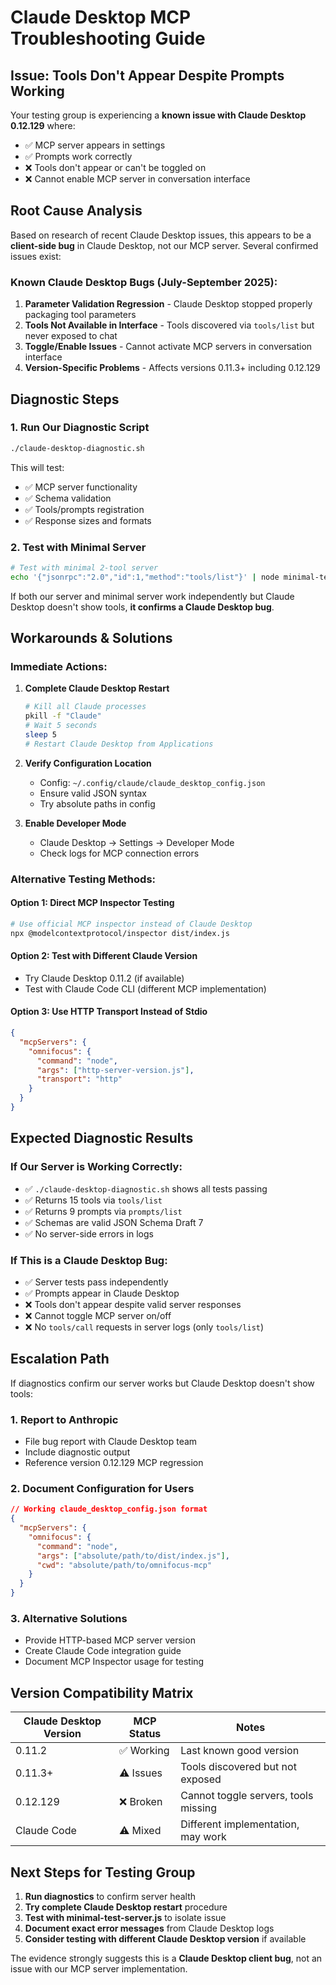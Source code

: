 # Claude Desktop MCP Troubleshooting Guide

## Issue: Tools Don't Appear Despite Prompts Working

Your testing group is experiencing a **known issue with Claude Desktop 0.12.129** where:
- ✅ MCP server appears in settings
- ✅ Prompts work correctly  
- ❌ Tools don't appear or can't be toggled on
- ❌ Cannot enable MCP server in conversation interface

## Root Cause Analysis

Based on research of recent Claude Desktop issues, this appears to be a **client-side bug** in Claude Desktop, not our MCP server. Several confirmed issues exist:

### Known Claude Desktop Bugs (July-September 2025):

1. **Parameter Validation Regression** - Claude Desktop stopped properly packaging tool parameters
2. **Tools Not Available in Interface** - Tools discovered via `tools/list` but never exposed to chat
3. **Toggle/Enable Issues** - Cannot activate MCP servers in conversation interface
4. **Version-Specific Problems** - Affects versions 0.11.3+ including 0.12.129

## Diagnostic Steps

### 1. Run Our Diagnostic Script
```bash
./claude-desktop-diagnostic.sh
```

This will test:
- ✅ MCP server functionality 
- ✅ Schema validation
- ✅ Tools/prompts registration
- ✅ Response sizes and formats

### 2. Test with Minimal Server
```bash
# Test with minimal 2-tool server
echo '{"jsonrpc":"2.0","id":1,"method":"tools/list"}' | node minimal-test-server.js
```

If both our server and minimal server work independently but Claude Desktop doesn't show tools, **it confirms a Claude Desktop bug**.

## Workarounds & Solutions

### Immediate Actions:

1. **Complete Claude Desktop Restart**
   ```bash
   # Kill all Claude processes
   pkill -f "Claude"
   # Wait 5 seconds
   sleep 5  
   # Restart Claude Desktop from Applications
   ```

2. **Verify Configuration Location**
   - Config: `~/.config/claude/claude_desktop_config.json`
   - Ensure valid JSON syntax
   - Try absolute paths in config

3. **Enable Developer Mode**
   - Claude Desktop → Settings → Developer Mode
   - Check logs for MCP connection errors

### Alternative Testing Methods:

#### Option 1: Direct MCP Inspector Testing
```bash
# Use official MCP inspector instead of Claude Desktop
npx @modelcontextprotocol/inspector dist/index.js
```

#### Option 2: Test with Different Claude Version
- Try Claude Desktop 0.11.2 (if available)
- Test with Claude Code CLI (different MCP implementation)

#### Option 3: Use HTTP Transport Instead of Stdio
```json
{
  "mcpServers": {
    "omnifocus": {
      "command": "node",
      "args": ["http-server-version.js"],
      "transport": "http"
    }
  }
}
```

## Expected Diagnostic Results

### If Our Server is Working Correctly:
- ✅ `./claude-desktop-diagnostic.sh` shows all tests passing
- ✅ Returns 15 tools via `tools/list` 
- ✅ Returns 9 prompts via `prompts/list`
- ✅ Schemas are valid JSON Schema Draft 7
- ✅ No server-side errors in logs

### If This is a Claude Desktop Bug:
- ✅ Server tests pass independently 
- ✅ Prompts appear in Claude Desktop
- ❌ Tools don't appear despite valid server responses
- ❌ Cannot toggle MCP server on/off
- ❌ No `tools/call` requests in server logs (only `tools/list`)

## Escalation Path

If diagnostics confirm our server works but Claude Desktop doesn't show tools:

### 1. Report to Anthropic
- File bug report with Claude Desktop team
- Include diagnostic output
- Reference version 0.12.129 MCP regression

### 2. Document Configuration for Users
```json
// Working claude_desktop_config.json format
{
  "mcpServers": {
    "omnifocus": {
      "command": "node", 
      "args": ["absolute/path/to/dist/index.js"],
      "cwd": "absolute/path/to/omnifocus-mcp"
    }
  }
}
```

### 3. Alternative Solutions
- Provide HTTP-based MCP server version
- Create Claude Code integration guide
- Document MCP Inspector usage for testing

## Version Compatibility Matrix

| Claude Desktop Version | MCP Status | Notes |
|------------------------|------------|-------|
| 0.11.2 | ✅ Working | Last known good version |
| 0.11.3+ | ⚠️ Issues | Tools discovered but not exposed |
| 0.12.129 | ❌ Broken | Cannot toggle servers, tools missing |
| Claude Code | ⚠️ Mixed | Different implementation, may work |

## Next Steps for Testing Group

1. **Run diagnostics** to confirm server health
2. **Try complete Claude Desktop restart** procedure  
3. **Test with minimal-test-server.js** to isolate issue
4. **Document exact error messages** from Claude Desktop logs
5. **Consider testing with different Claude Desktop version** if available

The evidence strongly suggests this is a **Claude Desktop client bug**, not an issue with our MCP server implementation.